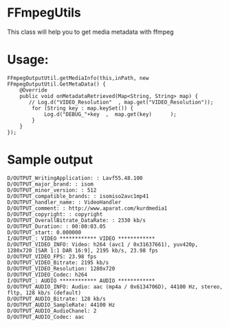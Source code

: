 # FFmpegUtils
This class will help you to get media metadata with ffmpeg

# Usage:

    FFmpegOutputUtil.getMediaInfo(this,inPath, new FFmpegOutputUtil.GetMetaData() {
        @Override
        public void onMetadataRetrieved(Map<String, String> map) {
           // Log.d("VIDEO_Resolution"  , map.get("VIDEO_Resolution"));
            for (String key : map.keySet()) {
                Log.d("DEBUG_"+key  ,  map.get(key)      );
            }
        }
    });
    
    
# Sample output

    D/OUTPUT_WritingApplication: : Lavf55.48.100
    D/OUTPUT_major_brand: : isom
    D/OUTPUT_minor_version: : 512
    D/OUTPUT_compatible_brands: : isomiso2avc1mp41
    D/OUTPUT_handler_name: : VideoHandler
    D/OUTPUT_comment: : http://www.aparat.com/kurdmedia1
    D/OUTPUT_copyright: : copyright
    D/OUTPUT_OverallBitrate_DataRate: : 2330 kb/s
    D/OUTPUT_Duration: : 00:00:03.05
    D/OUTPUT_start: 0.000000
    I/OUTPUT_: VIDEO ************ VIDEO ************
    D/OUTPUT_VIDEO_INFO: Video: h264 (avc1 / 0x31637661), yuv420p, 1280x720 [SAR 1:1 DAR 16:9], 2195 kb/s, 23.98 fps
    D/OUTPUT_VIDEO_FPS: 23.98 fps
    D/OUTPUT_VIDEO_Bitrate: 2195 kb/s
    D/OUTPUT_VIDEO_Resolution: 1280x720
    D/OUTPUT_VIDEO_Codec: h264
    I/OUTPUT_: AUDIO ************ AUDIO ************
    D/OUTPUT_AUDIO_INFO: Audio: aac (mp4a / 0x6134706D), 44100 Hz, stereo, fltp, 128 kb/s (default)
    D/OUTPUT_AUDIO_Bitrate: 128 kb/s
    D/OUTPUT_AUDIO_SampleRate: 44100 Hz
    D/OUTPUT_AUDIO_AudioChanel: 2
    D/OUTPUT_AUDIO_Codec: aac
